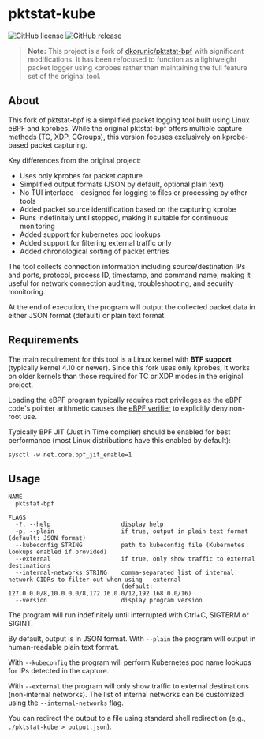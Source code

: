 # pktstat-kube

[![GitHub license](https://img.shields.io/github/license/dkorunic/pktstat-bpf)](https://github.com/dkorunic/pktstat-bpf/blob/master/LICENSE)
[![GitHub release](https://img.shields.io/github/release/dkorunic/pktstat-bpf)](https://github.com/dkorunic/pktstat-bpf/releases/latest)

> **Note:** This project is a fork of [dkorunic/pktstat-bpf](https://github.com/dkorunic/pktstat-bpf) with significant modifications. It has been refocused to function as a lightweight packet logger using kprobes rather than maintaining the full feature set of the original tool.

## About

This fork of pktstat-bpf is a simplified packet logging tool built using Linux eBPF and kprobes. While the original pktstat-bpf offers multiple capture methods (TC, XDP, CGroups), this version focuses exclusively on kprobe-based packet capturing.

Key differences from the original project:
- Uses only kprobes for packet capture
- Simplified output formats (JSON by default, optional plain text)
- No TUI interface - designed for logging to files or processing by other tools
- Added packet source identification based on the capturing kprobe
- Runs indefinitely until stopped, making it suitable for continuous monitoring
- Added support for kubernetes pod lookups
- Added support for filtering external traffic only
- Added chronological sorting of packet entries

The tool collects connection information including source/destination IPs and ports, protocol, process ID, timestamp, and command name, making it useful for network connection auditing, troubleshooting, and security monitoring.

At the end of execution, the program will output the collected packet data in either JSON format (default) or plain text format.

## Requirements

The main requirement for this tool is a Linux kernel with **BTF support** (typically kernel 4.10 or newer). Since this fork uses only kprobes, it works on older kernels than those required for TC or XDP modes in the original project.

Loading the eBPF program typically requires root privileges as the eBPF code's pointer arithmetic causes the [eBPF verifier](https://docs.kernel.org/bpf/verifier.html) to explicitly deny non-root use.

Typically BPF JIT (Just in Time compiler) should be enabled for best performance (most Linux distributions have this enabled by default):

```shell
sysctl -w net.core.bpf_jit_enable=1
```

## Usage

```shell
NAME
  pktstat-bpf

FLAGS
  -?, --help                    display help
  -p, --plain                   if true, output in plain text format (default: JSON format)
  --kubeconfig STRING           path to kubeconfig file (Kubernetes lookups enabled if provided)
  --external                    if true, only show traffic to external destinations
  --internal-networks STRING    comma-separated list of internal network CIDRs to filter out when using --external
                                (default: 127.0.0.0/8,10.0.0.0/8,172.16.0.0/12,192.168.0.0/16)
  --version                     display program version
```

The program will run indefinitely until interrupted with Ctrl+C, SIGTERM or SIGINT.

By default, output is in JSON format. With `--plain` the program will output in human-readable plain text format.

With `--kubeconfig` the program will perform Kubernetes pod name lookups for IPs detected in the capture.

With `--external` the program will only show traffic to external destinations (non-internal networks). The list of internal networks can be customized using the `--internal-networks` flag.

You can redirect the output to a file using standard shell redirection (e.g., `./pktstat-kube > output.json`).
